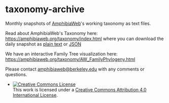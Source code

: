 # taxonomy-archive
Monthly snapshots of [AmphibiaWeb](https://amphibiaweb.org)'s working taxonomy as text files.

Read about AmphibiaWeb's Taxonomy here: https://amphibiaweb.org/taxonomy/index.html where you can download the daily snapshot as [plain text](https://amphibiaweb.org/amphib_names.txt) or [JSON](https://amphibiaweb.org/amphib_names.json)

We have an interactive Family Tree visualization here:
https://amphibiaweb.org/taxonomy/AW_FamilyPhylogeny.html

Please contact amphibiaweb@berkeley.edu with any comments or questions.

 - <a rel="license" href="http://creativecommons.org/licenses/by/4.0/"><img alt="Creative Commons License" style="border-width:0" src="https://i.creativecommons.org/l/by/4.0/88x31.png" /></a><br />This work is licensed under a <a rel="license" href="http://creativecommons.org/licenses/by/4.0/">Creative Commons Attribution 4.0 International License</a>.
